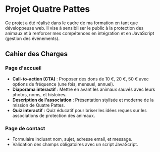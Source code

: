 # Projet Quatre Pattes

Ce projet a été réalisé dans le cadre de ma formation en tant que développeuse web. Il vise à sensibiliser le public à la protection des animaux et à renforcer mes compétences en intégration et en JavaScript (gestion des événements).

## Cahier des Charges

### Page d'accueil

- **Call-to-action (CTA)** : Proposer des dons de 10 €, 20 €, 50 € avec options de fréquence (une fois, mensuel, annuel).
- **Diaporama interactif** : Mettre en avant les animaux sauvés avec leurs photos, noms, et histoires.
- **Description de l'association** : Présentation stylisée et moderne de la mission de Quatre Pattes.
- **Quiz interactif** : Quiz éducatif pour briser les idées reçues sur les associations de protection des animaux.

### Page de contact

- Formulaire incluant nom, sujet, adresse email, et message.
- Validation des champs obligatoires avec un script JavaScript.
